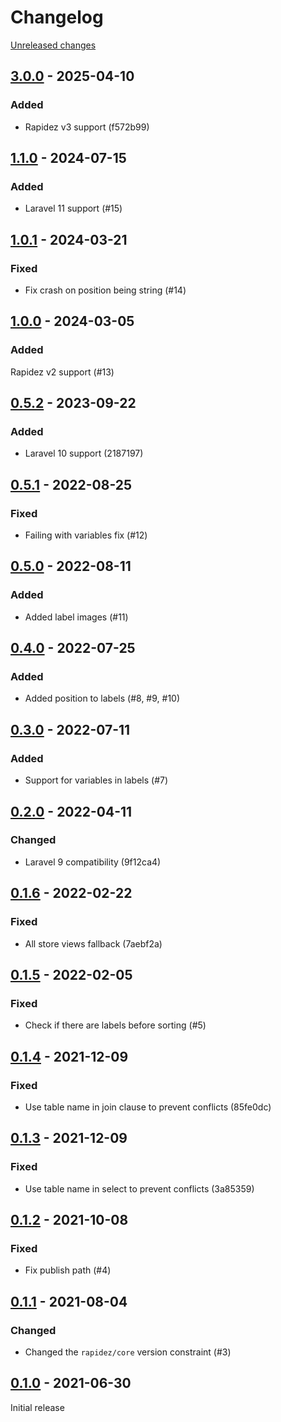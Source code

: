 # Changelog 

[Unreleased changes](https://github.com/rapidez/amasty-label/compare/3.0.0...master)
## [3.0.0](https://github.com/rapidez/amasty-label/releases/tag/3.0.0) - 2025-04-10

### Added

- Rapidez v3 support (f572b99)

## [1.1.0](https://github.com/rapidez/amasty-label/releases/tag/1.1.0) - 2024-07-15

### Added

- Laravel 11 support (#15)

## [1.0.1](https://github.com/rapidez/amasty-label/releases/tag/1.0.1) - 2024-03-21

### Fixed

- Fix crash on position being string (#14)

## [1.0.0](https://github.com/rapidez/amasty-label/releases/tag/1.0.0) - 2024-03-05

### Added

Rapidez v2 support (#13)

## [0.5.2](https://github.com/rapidez/amasty-label/releases/tag/0.5.2) - 2023-09-22

### Added

- Laravel 10 support (2187197)

## [0.5.1](https://github.com/rapidez/amasty-label/releases/tag/0.5.1) - 2022-08-25

### Fixed

- Failing with variables fix (#12)

## [0.5.0](https://github.com/rapidez/amasty-label/releases/tag/0.5.0) - 2022-08-11

### Added

- Added label images (#11)

## [0.4.0](https://github.com/rapidez/amasty-label/releases/tag/0.4.0) - 2022-07-25

### Added

- Added position to labels (#8, #9, #10)

## [0.3.0](https://github.com/rapidez/amasty-label/releases/tag/0.3.0) - 2022-07-11

### Added

- Support for variables in labels (#7)

## [0.2.0](https://github.com/rapidez/amasty-label/releases/tag/0.2.0) - 2022-04-11

### Changed

- Laravel 9 compatibility (9f12ca4)

## [0.1.6](https://github.com/rapidez/amasty-label/releases/tag/0.1.6) - 2022-02-22

### Fixed

- All store views fallback (7aebf2a)

## [0.1.5](https://github.com/rapidez/amasty-label/releases/tag/0.1.5) - 2022-02-05

### Fixed

- Check if there are labels before sorting (#5)

## [0.1.4](https://github.com/rapidez/amasty-label/releases/tag/0.1.4) - 2021-12-09

### Fixed

- Use table name in join clause to prevent conflicts (85fe0dc)

## [0.1.3](https://github.com/rapidez/amasty-label/releases/tag/0.1.3) - 2021-12-09

### Fixed

- Use table name in select to prevent conflicts (3a85359)

## [0.1.2](https://github.com/rapidez/amasty-label/releases/tag/0.1.2) - 2021-10-08

### Fixed

- Fix publish path (#4)

## [0.1.1](https://github.com/rapidez/amasty-label/releases/tag/0.1.1) - 2021-08-04

### Changed

- Changed the `rapidez/core` version constraint (#3)

## [0.1.0](https://github.com/rapidez/amasty-label/releases/tag/0.1.0) - 2021-06-30

Initial release

